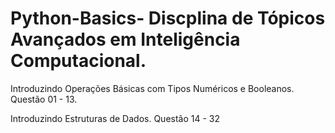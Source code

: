 # Python-Basics- Discplina de Tópicos Avançados em Inteligência Computacional.

Introduzindo Operações Básicas com Tipos Numéricos e Booleanos. Questão 01 - 13. 

Introduzindo Estruturas de Dados. Questão 14 - 32
